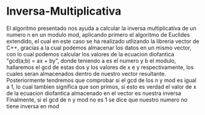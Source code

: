 # Inversa-Multiplicativa

El algoritmo presentado nos ayuda a calcular la inversa multiplicativa de un numero n en un modulo mod, aplicando primero el algoritmo de Euclides extendido, el cual en este caso se ha realizado utlizando la libreria vector de C++, gracias a la cual podemos almacenar los datos en un mismo vector, con lo cual podemos calcular los valores de la ecuacion diofantica "gcd(a;b) = ax + by", donde teniendo a es el numero y b el modulo, hallaremos el gcd de estas dos y los valores de x e y respectivamente, los cuales seran almacenados dentro de nuestro vector resultante.
Posteriormente tendremos que comprobar si el gcd de los n y mod es igual a 1, lo cual tambien significa que son primos, si esto es verdad el valor de x de la ecuacion diofantica almacenado en el vector es nuestra inversa
Finalmente, si el gcd de n y mod no es 1 se dice que nuestro numero no tiene inversa en mod
